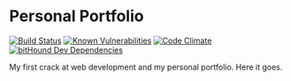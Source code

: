 # Personal Portfolio 
[![Build Status](https://travis-ci.org/brandonsoto/brandonsoto.github.io.svg?branch=master)](https://travis-ci.org/brandonsoto/brandonsoto.github.io) [![Known Vulnerabilities](https://snyk.io/test/github/brandonsoto/brandonsoto.github.io/badge.svg)](https://snyk.io/test/github/brandonsoto/brandonsoto.github.io) 
[![Code Climate](https://codeclimate.com/github/brandonsoto/brandonsoto.github.io/badges/gpa.svg)](https://codeclimate.com/github/brandonsoto/brandonsoto.github.io)
[![bitHound Dev Dependencies](https://www.bithound.io/github/brandonsoto/brandonsoto.github.io/badges/devDependencies.svg)](https://www.bithound.io/github/brandonsoto/brandonsoto.github.io/master/dependencies/npm)

My first crack at web development and my personal portfolio. Here it goes.
